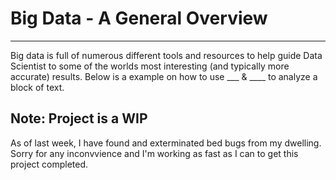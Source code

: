 # Big Data - A General Overview 
---

Big data is full of numerous different tools and resources to help guide Data Scientist to some of the worlds most interesting (and typically more accurate) results. Below is a example on how to use ___ & ____ to analyze a block of text.

## Note: Project is a WIP
As of last week, I have found and exterminated bed bugs from my dwelling. Sorry for any inconvvience and I'm working as fast as I can to get this project completed.